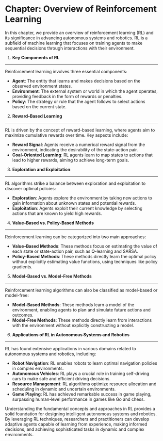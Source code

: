 Chapter: Overview of Reinforcement Learning
===========================================

In this chapter, we provide an overview of reinforcement learning (RL) and its significance in advancing autonomous systems and robotics. RL is a subfield of machine learning that focuses on training agents to make sequential decisions through interactions with their environment.

1. **Key Components of RL**
---------------------------

Reinforcement learning involves three essential components:

* **Agent**: The entity that learns and makes decisions based on the observed environment states.
* **Environment**: The external system or world in which the agent operates, providing feedback in the form of rewards or penalties.
* **Policy**: The strategy or rule that the agent follows to select actions based on the current state.

2. **Reward-Based Learning**
----------------------------

RL is driven by the concept of reward-based learning, where agents aim to maximize cumulative rewards over time. Key aspects include:

* **Reward Signal**: Agents receive a numerical reward signal from the environment, indicating the desirability of the state-action pair.
* **Goal-Oriented Learning**: RL agents learn to map states to actions that lead to higher rewards, aiming to achieve long-term goals.

3. **Exploration and Exploitation**
-----------------------------------

RL algorithms strike a balance between exploration and exploitation to discover optimal policies:

* **Exploration**: Agents explore the environment by taking new actions to gain information about unknown states and potential rewards.
* **Exploitation**: Agents exploit their current knowledge by selecting actions that are known to yield high rewards.

4. **Value-Based vs. Policy-Based Methods**
-------------------------------------------

Reinforcement learning can be categorized into two main approaches:

* **Value-Based Methods**: These methods focus on estimating the value of each state or state-action pair, such as Q-learning and SARSA.
* **Policy-Based Methods**: These methods directly learn the optimal policy without explicitly estimating value functions, using techniques like policy gradients.

5. **Model-Based vs. Model-Free Methods**
-----------------------------------------

Reinforcement learning algorithms can also be classified as model-based or model-free:

* **Model-Based Methods**: These methods learn a model of the environment, enabling agents to plan and simulate future actions and outcomes.
* **Model-Free Methods**: These methods directly learn from interactions with the environment without explicitly constructing a model.

6. **Applications of RL in Autonomous Systems and Robotics**
------------------------------------------------------------

RL has found extensive applications in various domains related to autonomous systems and robotics, including:

* **Robot Navigation**: RL enables robots to learn optimal navigation policies in complex environments.
* **Autonomous Vehicles**: RL plays a crucial role in training self-driving cars to make safe and efficient driving decisions.
* **Resource Management**: RL algorithms optimize resource allocation and scheduling in dynamic and uncertain environments.
* **Game Playing**: RL has achieved remarkable success in game playing, surpassing human-level performance in games like Go and chess.

Understanding the fundamental concepts and approaches in RL provides a solid foundation for designing intelligent autonomous systems and robotics. By leveraging RL techniques, researchers and practitioners can develop adaptive agents capable of learning from experience, making informed decisions, and achieving sophisticated tasks in dynamic and complex environments.
